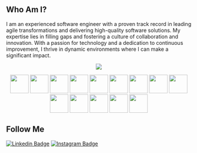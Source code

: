 <link rel="stylesheet" type='text/css' href="https://cdn.jsdelivr.net/gh/devicons/devicon@latest/devicon.min.css" />

## Who Am I?

I am an experienced software engineer with a proven track record in leading agile transformations and delivering high-quality software solutions. My expertise lies in filling gaps and fostering a culture of collaboration and innovation. With a passion for technology and a dedication to continuous improvement, I thrive in dynamic environments where I can make a significant impact.

<p align="center"> <img src="https://github-readme-stats.vercel.app/api?username=mfedatto&count_private=true&show_icons=true&theme=dracula" /> </p>

<p align="center">
  <img src="https://cdn.jsdelivr.net/gh/devicons/devicon@latest/icons/csharp/csharp-original.svg" width="50px" />
  <img src="https://cdn.jsdelivr.net/gh/devicons/devicon@latest/icons/javascript/javascript-original.svg" width="50px" />
  <img src="https://cdn.jsdelivr.net/gh/devicons/devicon@latest/icons/microsoftsqlserver/microsoftsqlserver-original.svg" width="50px" />
  <img src="https://cdn.jsdelivr.net/gh/devicons/devicon@latest/icons/redis/redis-original.svg" width="50px" />
  <img src="https://cdn.jsdelivr.net/gh/devicons/devicon@latest/icons/mongodb/mongodb-original.svg" width="50px" />
  <img src="https://cdn.jsdelivr.net/gh/devicons/devicon@latest/icons/cypressio/cypressio-original.svg" width="50px" />
  <img src="https://cdn.jsdelivr.net/gh/devicons/devicon@latest/icons/linux/linux-original.svg" width="50px" />
  <img src="https://cdn.jsdelivr.net/gh/devicons/devicon@latest/icons/windows11/windows11-original.svg" width="50px" />
  <img src="https://cdn.jsdelivr.net/gh/devicons/devicon@latest/icons/docker/docker-original.svg" width="50px" />
  <img src="https://cdn.jsdelivr.net/gh/devicons/devicon@latest/icons/azuredevops/azuredevops-original.svg" width="50px" />
  <img src="https://cdn.jsdelivr.net/gh/devicons/devicon@latest/icons/azure/azure-original.svg" width="50px" />
  <img src="https://cdn.jsdelivr.net/gh/devicons/devicon@latest/icons/amazonwebservices/amazonwebservices-original-wordmark.svg" width="50px" />
  <img src="https://cdn.jsdelivr.net/gh/devicons/devicon@latest/icons/visualstudio/visualstudio-original.svg" width="50px" />
  <img src="https://cdn.jsdelivr.net/gh/devicons/devicon@latest/icons/rider/rider-original.svg" width="50px" />
</p>

## Follow Me

[![Linkedin Badge](https://img.shields.io/badge/-LinkedIn-blue?style=flat-square&logo=Linkedin&logoColor=white&link=https://www.linkedin.com/in/mauriciofedatto/)](https://www.linkedin.com/in/mauriciofedatto/)
[![Instagram Badge](https://img.shields.io/badge/-Instagram-C13584?style=flat-square&labelColor=C13584&logo=instagram&logoColor=white&link=https://www.instagram.com/m.fedatto/)](https://www.instagram.com/m.fedatto/)

